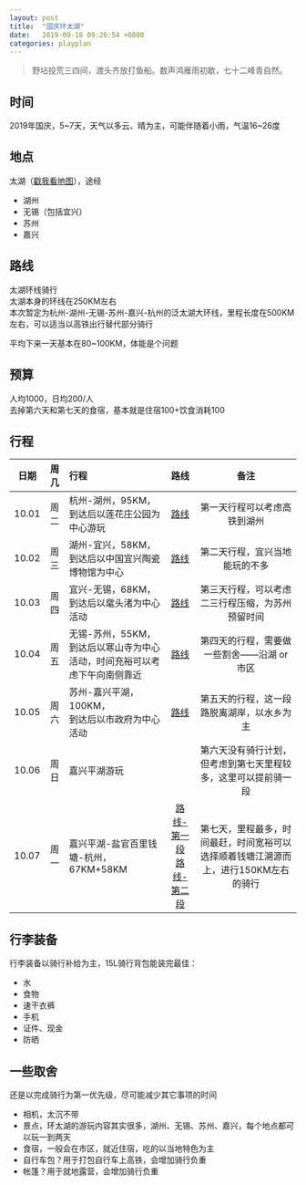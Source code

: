 ```yaml
---
layout: post
title:  "国庆环太湖"
date:   2019-09-18 09:26:54 +0800
categories: playplan
---
```


> 野坫投荒三四间，渡头齐放打鱼船。数声鸿雁雨初歇，七十二峰青自然。
 
## 时间
2019年国庆，5~7天，天气以多云、晴为主，可能伴随着小雨，气温16~26度

## 地点
太湖（[戳我看地图](http://www.mafengwo.cn/mdd/map/10554.html)），途经
- 湖州
- 无锡（包括宜兴）
- 苏州
- 嘉兴

## 路线
太湖环线骑行  
太湖本身的环线在250KM左右  
本次暂定为杭州-湖州-无锡-苏州-嘉兴-杭州的泛太湖大环线，里程长度在500KM左右，可以适当以高铁出行替代部分骑行

平均下来一天基本在80~100KM，体能是个问题

## 预算
人均1000，日均200/人  
去掉第六天和第七天的食宿，基本就是住宿100+饮食消耗100

## 行程

| 日期 | 周几 | 行程 |  路线 | 备注 |
| :------:| :------: | :------ | :------: | :------: |
| 10.01 | 周二 | 杭州-湖州，95KM，<br>到达后以莲花庄公园为中心游玩 | [路线](https://gaode.com/dir?from%5Bid%5D=B023B1A0E1-from&from%5Bname%5D=%E4%B8%AD%E5%9B%BD%E7%BE%8E%E6%9C%AF%E5%AD%A6%E9%99%A2%E8%B1%A1%E5%B1%B1%E6%A0%A1%E5%8C%BA&from%5Blnglat%5D=120.077695%2C30.155099&from%5Bmodxy%5D=120.080952%2C30.156896&from%5Bpoitype%5D=141201&from%5Badcode%5D=330106&to%5Bid%5D=B023C00AC0-to&to%5Bname%5D=%E8%8E%B2%E8%8A%B1%E5%BA%84%E5%85%AC%E5%9B%AD&to%5Blnglat%5D=120.105388%2C30.857334&to%5Bmodxy%5D=120.103016%2C30.856727&to%5Bpoitype%5D=110101&to%5Badcode%5D=330502&type=walk&policy=0&dateTime=now) | 第一天行程可以考虑高铁到湖州 |
| 10.02 | 周三 | 湖州-宜兴，58KM，<br>到达后以中国宜兴陶瓷博物馆为中心 | [路线](https://gaode.com/dir?from%5Bname%5D=%E8%8E%B2%E8%8A%B1%E5%BA%84%E5%85%AC%E5%9B%AD&from%5Blnglat%5D=120.105388%2C30.857334&from%5Bid%5D=B023C00AC0-from&from%5Bpoitype%5D=110101&from%5Badcode%5D=330500&from%5Bmodxy%5D=120.103016%2C30.856727&to%5Bid%5D=B01FE0IWA5&to%5Bname%5D=%E4%B8%AD%E5%9B%BD%E5%AE%9C%E5%85%B4%E9%99%B6%E7%93%B7%E5%8D%9A%E7%89%A9%E9%A6%86&to%5Blnglat%5D=119.830446%2C31.259449&to%5Bmodxy%5D=119.831924%2C31.259497&to%5Bpoitype%5D=140100&to%5Badcode%5D=320282&type=walk&policy=0&dateTime=now) | 第二天行程，宜兴当地能玩的不多 |
| 10.03 | 周四 | 宜兴-无锡，68KM，<br>到达后以鼋头渚为中心活动 | [路线](https://gaode.com/dir?from%5Bid%5D=B01FE0IWA5-from&from%5Bname%5D=%E4%B8%AD%E5%9B%BD%E5%AE%9C%E5%85%B4%E9%99%B6%E7%93%B7%E5%8D%9A%E7%89%A9%E9%A6%86&from%5Blnglat%5D=119.830446%2C31.259449&from%5Bmodxy%5D=119.831924%2C31.259497&from%5Bpoitype%5D=140100&from%5Badcode%5D=320282&to%5Bname%5D=%E5%A4%AA%E6%B9%96%E9%BC%8B%E5%A4%B4%E6%B8%9A%E9%A3%8E%E6%99%AF%E5%8C%BA&to%5Blnglat%5D=120.226479%2C31.523239&to%5Bid%5D=B01FE162TD&to%5Bpoitype%5D=&to%5Badcode%5D=320200&to%5Bmodxy%5D=120.226479%2C31.523239&type=walk&policy=0&dateTime=now) | 第三天行程，可以考虑二三行程压缩，为苏州预留时间 |
| 10.04 | 周五 | 无锡-苏州，55KM，<br>到达后以寒山寺为中心活动，时间充裕可以考虑下午向南侧靠近 | [路线](https://gaode.com/dir?from%5Bname%5D=%E5%A4%AA%E6%B9%96%E9%BC%8B%E5%A4%B4%E6%B8%9A%E9%A3%8E%E6%99%AF%E5%8C%BA&from%5Blnglat%5D=120.226479%2C31.523239&from%5Bid%5D=B01FE162TD-from&from%5Bpoitype%5D=&from%5Badcode%5D=320200&from%5Bmodxy%5D=120.226479%2C31.523239&to%5Bname%5D=%E8%8B%8F%E5%B7%9E%E5%B8%82%E5%AF%92%E5%B1%B1%E5%AF%BA&to%5Blnglat%5D=120.568428%2C31.310528&to%5Bid%5D=B020001C0E&to%5Bpoitype%5D=&to%5Badcode%5D=320500&to%5Bmodxy%5D=120.568428%2C31.310528&type=walk&policy=0&dateTime=now) | 第四天的行程，需要做一些割舍——沿湖 or 市区 |
| 10.05 | 周六 | 苏州-嘉兴平湖，100KM，<br>到达后以市政府为中心活动 | [路线](https://gaode.com/dir?from%5Bname%5D=%E8%8B%8F%E5%B7%9E%E5%B8%82%E5%AF%92%E5%B1%B1%E5%AF%BA&from%5Blnglat%5D=120.568428%2C31.310528&from%5Bid%5D=B020001C0E-from&from%5Bpoitype%5D=&from%5Badcode%5D=320500&from%5Bmodxy%5D=120.568428%2C31.310528&to%5Bname%5D=%E5%B9%B3%E6%B9%96%E5%B8%82%E6%94%BF%E5%BA%9C&to%5Blnglat%5D=121.015606%2C30.677856&to%5Bid%5D=B023D03WG8&to%5Bpoitype%5D=&to%5Badcode%5D=330400&to%5Bmodxy%5D=121.015606%2C30.677856&type=walk&policy=0&dateTime=now) | 第五天的行程，这一段路脱离湖岸，以水乡为主 |
| 10.06 | 周日 | 嘉兴平湖游玩 | | 第六天没有骑行计划，但考虑到第七天里程较多，这里可以提前骑一段 |
| 10.07 | 周一 | 嘉兴平湖-盐官百里钱塘-杭州，67KM+58KM | [路线-第一段](https://gaode.com/dir?from%5Bname%5D=%E5%B9%B3%E6%B9%96%E5%B8%82%E6%94%BF%E5%BA%9C&from%5Blnglat%5D=121.015606%2C30.677856&from%5Bid%5D=B023D03WG8-from&from%5Bpoitype%5D=&from%5Badcode%5D=330400&from%5Bmodxy%5D=121.015606%2C30.677856&to%5Bname%5D=%E7%9B%90%E5%AE%98%E7%99%BE%E9%87%8C%E9%92%B1%E5%A1%98%E8%A7%82%E6%BD%AE%E6%99%AF%E5%8C%BA&to%5Blnglat%5D=120.544052%2C30.403972&to%5Bid%5D=B023D0319X&to%5Bpoitype%5D=&to%5Badcode%5D=330100&to%5Bmodxy%5D=120.544052%2C30.403972&type=walk&policy=0&dateTime=now) <br> [路线-第二段](https://gaode.com/dir?from%5Bname%5D=%E7%9B%90%E5%AE%98%E7%99%BE%E9%87%8C%E9%92%B1%E5%A1%98%E8%A7%82%E6%BD%AE%E6%99%AF%E5%8C%BA&from%5Blnglat%5D=120.544052%2C30.403972&from%5Bid%5D=B023D0319X-from&from%5Bpoitype%5D=&from%5Badcode%5D=330100&from%5Bmodxy%5D=120.544052%2C30.403972&to%5Bid%5D=B023B1A0E1-to&to%5Bname%5D=%E4%B8%AD%E5%9B%BD%E7%BE%8E%E6%9C%AF%E5%AD%A6%E9%99%A2%E8%B1%A1%E5%B1%B1%E6%A0%A1%E5%8C%BA&to%5Blnglat%5D=120.077695%2C30.155099&to%5Bmodxy%5D=120.080952%2C30.156896&to%5Bpoitype%5D=141201&to%5Badcode%5D=330106&type=walk&policy=0&dateTime=now) | 第七天，里程最多，时间最赶，时间宽裕可以选择顺着钱塘江溯源而上，进行150KM左右的骑行 | 

## 行李装备
行李装备以骑行补给为主，15L骑行背包能装完最佳：
- 水
- 食物
- 速干衣裤
- 手机
- 证件、现金
- 防晒

## 一些取舍
还是以完成骑行为第一优先级，尽可能减少其它事项的时间
- 相机，太沉不带
- 景点，环太湖的游玩内容其实很多，湖州、无锡、苏州、嘉兴，每个地点都可以玩一到两天
- 食宿，一般会在市区，就近住宿，吃的以当地特色为主
- 自行车包？用于打包自行车上高铁，会增加骑行负重
- 帐篷？用于就地露营，会增加骑行负重